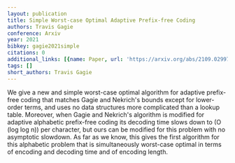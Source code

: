 ```yaml
---
layout: publication
title: Simple Worst-case Optimal Adaptive Prefix-free Coding
authors: Travis Gagie
conference: Arxiv
year: 2021
bibkey: gagie2021simple
citations: 0
additional_links: [{name: Paper, url: 'https://arxiv.org/abs/2109.02997'}]
tags: []
short_authors: Travis Gagie
---
```

We give a new and simple worst-case optimal algorithm for adaptive
prefix-free coding that matches Gagie and Nekrich's bounds except for
lower-order terms, and uses no data structures more complicated than a lookup
table. Moreover, when Gagie and Nekrich's algorithm is modified for adaptive
alphabetic prefix-free coding its decoding time slows down to \(O (log log n)\)
per character, but ours can be modified for this problem with no asymptotic
slowdown. As far as we know, this gives the first algorithm for this alphabetic
problem that is simultaneously worst-case optimal in terms of encoding and
decoding time and of encoding length.